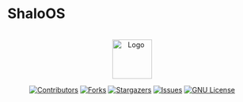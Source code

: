 # ShaloOS

<br />
<div align="center">
  <a href="https://github.com/ShaloOS/ShaloOS">
    <img src="https://i.imgur.com/BFECOmM.png" alt="Logo" width="80" height="80">
</a>

[![Contributors][contributors-shield]][contributors-url]
[![Forks][forks-shield]][forks-url]
[![Stargazers][stars-shield]][stars-url]
[![Issues][issues-shield]][issues-url]
[![GNU License][license-shield]][license-url]

[contributors-shield]: https://img.shields.io/github/contributors/ShaloOS/ShaloOS?style=for-the-badge
[contributors-url]: https://github.com/ShaloOS/ShaloOS/graphs/contributors
[forks-shield]: https://img.shields.io/github/forks/ShaloOS/ShaloOS.svg?style=for-the-badge
[forks-url]: https://github.com/ShaloOS/ShaloOS/network/members
[stars-shield]: https://img.shields.io/github/stars/ShaloOS/ShaloOS.svg?style=for-the-badge
[stars-url]: https://github.com/ShaloOS/ShaloOS/stargazers
[issues-shield]: https://img.shields.io/github/issues/othneildrew/Best-README-Template.svg?style=for-the-badge
[issues-url]: https://github.com/ShaloOS/ShaloOS/issues
[license-shield]: https://img.shields.io/github/license/ShaloOS/ShaloOS.svg?style=for-the-badge
[license-url]: https://github.com/ShaloOS/ShaloOS/blob/master/LICENSE
